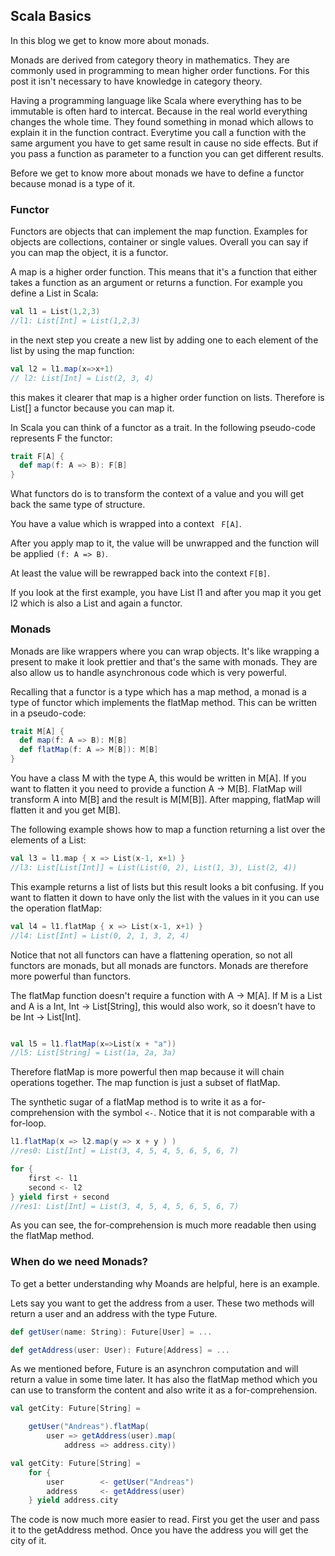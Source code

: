 ## Scala Basics 

In this blog we get to know more about monads. 

Monads are derived from category theory in mathematics. They are commonly used in programming to mean higher order functions. 
For this post it isn't necessary to have knowledge in category theory.

Having a programming language like Scala where everything has to be immutable is often hard to intercat. Because in the real world everything changes the whole time. 
They found something in monad which allows to explain it in the function contract. Everytime you call a function with the same argument you have to get same result in cause no side effects. But if you pass a function as parameter to a function you can get different results.

Before we get to know more about monads we have to define a functor because monad is a type of it.

### Functor


Functors are objects that can implement the map function. Examples for objects are collections, container or single values.
Overall you can say if you can map the object, it is a functor.

A map is a higher order function. This means that it's a function that either takes a function as an argument or returns a function. For example you define a List in Scala:

```Scala
val l1 = List(1,2,3)
//l1: List[Int] = List(1,2,3)
```

in the next step you create a new list by adding one to each element of the list by using the map function:

```Scala
val l2 = l1.map(x=>x+1)
// l2: List[Int] = List(2, 3, 4)
```

this makes it clearer that map is a higher order function on lists. Therefore is List[] a functor because you can map it.

In Scala you can think of a functor as a trait. In the following pseudo-code represents F the functor:

```Scala
trait F[A] {
  def map(f: A => B): F[B]
}
```

What functors do is to transform the context of a value and you will get back the same type of structure. 

You have a value which is wrapped into a context ``` F[A]```. 

After you apply map to it, the value will be unwrapped and the function will be applied ```(f: A => B)```. 

At least the value will be rewrapped back into the context ```F[B]```. 

If you look at the first example, you have List l1 and after you map it you get l2 which is also a List and again a functor.


### Monads

Monads are like wrappers where you can wrap objects. It's like wrapping a present to make it look prettier and that's the same with monads. They are also allow us to handle asynchronous code which is very powerful.

Recalling that a functor is a type which has a map method, a monad is a type of functor which implements the flatMap method. This can be written in a pseudo-code:

```Scala
trait M[A] {
  def map(f: A => B): M[B]
  def flatMap(f: A => M[B]): M[B]
}
```

You have a class M with the type A, this would be written in M[A]. If you want to flatten it you need to provide a function A -> M[B]. FlatMap will transform A into M[B] and the result is M[M[B]]. After mapping, flatMap will flatten it and you get M[B].


The following example shows how to map a function returning a list over the elements of a List:

```Scala
val l3 = l1.map { x => List(x-1, x+1) }
//l3: List[List[Int]] = List(List(0, 2), List(1, 3), List(2, 4))
```

This example returns a list of lists but this result looks a bit confusing. If you want to flatten it down to have only the list with the values in it you can use the operation flatMap:

```Scala
val l4 = l1.flatMap { x => List(x-1, x+1) }
//l4: List[Int] = List(0, 2, 1, 3, 2, 4)
```

Notice that not all functors can have a flattening operation, so not all functors are monads, but all monads are functors. Monads are therefore more powerful than functors.

The flatMap function doesn't require a function with A -> M[A]. If M is a List and A is a Int, Int -> List[String], this would also work, so it doesn’t have to be Int -> List[Int].

```Scala

val l5 = l1.flatMap(x=>List(x + "a"))
//l5: List[String] = List(1a, 2a, 3a)
```

Therefore flatMap is more powerful then map because it will chain operations together. The map function is just a subset of flatMap.

The synthetic sugar of a flatMap method is to write it as a for-comprehension with the symbol ```<-```. Notice that it is not comparable with a for-loop.

```Scala
l1.flatMap(x => l2.map(y => x + y ) )
//res0: List[Int] = List(3, 4, 5, 4, 5, 6, 5, 6, 7)

for {
    first <- l1
    second <- l2
} yield first + second
//res1: List[Int] = List(3, 4, 5, 4, 5, 6, 5, 6, 7)
```

As you can see, the for-comprehension is much more readable then using the flatMap method.


### When do we need Monads?

To get a better understanding why Moands are helpful, here is an example.

Lets say you want to get the address from a user. These two methods will return a user and an address with the type Future. 

```scala
def getUser(name: String): Future[User] = ...

def getAddress(user: User): Future[Address] = ...
```

As we mentioned before, Future is an asynchron computation and will return a value in some time later. It has also the flatMap method which you can use to transform the content and also write it as a for-comprehension.

```scala
val getCity: Future[String] =

    getUser("Andreas").flatMap(
        user => getAddress(user).map(
            address => address.city))
```


```scala
val getCity: Future[String] = 
    for {
        user        <- getUser("Andreas")
        address     <- getAddress(user)
    } yield address.city
```

The code is now much more easier to read. First you get the user and pass it to the getAddress method. Once you have the address you will get the city of it.


